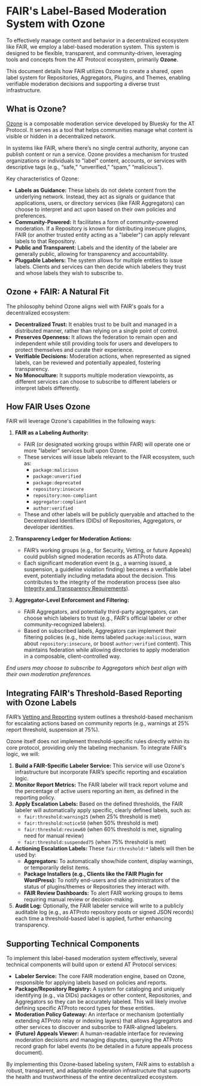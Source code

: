 # FAIR's Label-Based Moderation System with Ozone

To effectively manage content and behavior in a decentralized ecosystem like FAIR, we employ a label-based moderation system. This system is designed to be flexible, transparent, and community-driven, leveraging tools and concepts from the AT Protocol ecosystem, primarily **Ozone**.

This document details how FAIR utilizes Ozone to create a shared, open label system for Repositories, Aggregators, Plugins, and Themes, enabling verifiable moderation decisions and supporting a diverse trust infrastructure.

## What is Ozone?

[Ozone](https://github.com/bluesky-social/ozone) is a composable moderation service developed by Bluesky for the AT Protocol. It serves as a tool that helps communities manage what content is visible or hidden in a decentralized network.

In systems like FAIR, where there’s no single central authority, anyone can publish content or run a service. Ozone provides a mechanism for trusted organizations or individuals to "label" content, accounts, or services with descriptive tags (e.g., “safe,” “unverified,” “spam,” “malicious”).

Key characteristics of Ozone:

- **Labels as Guidance:** These labels do not delete content from the underlying network. Instead, they act as signals or guidance that applications, users, or directory services (like FAIR Aggregators) can choose to interpret and act upon based on their own policies and preferences.
- **Community-Powered:** It facilitates a form of community-powered moderation. If a Repository is known for distributing insecure plugins, FAIR (or another trusted entity acting as a "labeler") can apply relevant labels to that Repository.
- **Public and Transparent:** Labels and the identity of the labeler are generally public, allowing for transparency and accountability.
- **Pluggable Labelers:** The system allows for multiple entities to issue labels. Clients and services can then decide which labelers they trust and whose labels they wish to subscribe to.

## Ozone + FAIR: A Natural Fit

The philosophy behind Ozone aligns well with FAIR's goals for a decentralized ecosystem:

- **Decentralized Trust:** It enables trust to be built and managed in a distributed manner, rather than relying on a single point of control.
- **Preserves Openness:** It allows the federation to remain open and independent while still providing tools for users and developers to protect themselves and curate their experience.
- **Verifiable Decisions:** Moderation actions, when represented as signed labels, can be reviewed and potentially appealed, fostering transparency.
- **No Monoculture:** It supports multiple moderation viewpoints, as different services can choose to subscribe to different labelers or interpret labels differently.

## How FAIR Uses Ozone

FAIR will leverage Ozone's capabilities in the following ways:

1. **FAIR as a Labeling Authority:**
    * FAIR (or designated working groups within FAIR) will operate one or more "labeler" services built upon Ozone.
    * These services will issue labels relevant to the FAIR ecosystem, such as:
        * `package:malicious`
        * `package:unverified`
        * `package:deprecated`
        * `repository:insecure`
        * `repository:non-compliant`
        * `aggregator:compliant`
        * `author:verified`
    * These and other labels will be publicly queryable and attached to the Decentralized Identifiers (DIDs) of Repositories, Aggregators, or developer identities.

2. **Transparency Ledger for Moderation Actions:**
    * FAIR’s working groups (e.g., for Security, Vetting, or future Appeals) could publish signed moderation records as ATProto data.
    * Each significant moderation event (e.g., a warning issued, a suspension, a guideline violation finding) becomes a verifiable label event, potentially including metadata about the decision. This contributes to the integrity of the moderation process (see also [Integrity and Transparency Requirements](./governance/integrity.md)).

3. **Aggregator-Level Enforcement and Filtering:**
    * FAIR Aggregators, and potentially third-party aggregators, can choose which labelers to trust (e.g., FAIR's official labeler or other community-recognized labelers).
    * Based on subscribed labels, Aggregators can implement their filtering policies (e.g., hide items labeled `package:malicious`, warn about `repository:insecure`, or boost `author:verified` content). This maintains federation while allowing directories to apply moderation in a composable, client-controlled way.

_End users may choose to subscribe to Aggregators which best align with their own moderation preferences._

## Integrating FAIR's Threshold-Based Reporting with Ozone Labels

FAIR’s [Vetting and Reporting](./governance/vetting-and-reporting.md) system outlines a threshold-based mechanism for escalating actions based on community reports (e.g., warnings at 25% report threshold, suspension at 75%).

Ozone itself does not implement threshold-specific rules directly within its core protocol, providing only the labeling mechanism. To integrate FAIR's logic, we will:

1. **Build a FAIR-Specific Labeler Service:** This service will use Ozone's infrastructure but incorporate FAIR’s specific reporting and escalation logic.
2. **Monitor Report Metrics:** The FAIR labeler will track report volume and the percentage of active users reporting an item, as defined in the reporting policy.
3. **Apply Escalation Labels:** Based on the defined thresholds, the FAIR labeler will automatically apply specific, clearly defined labels, such as:
    * `fair:threshold:warning25` (when 25% threshold is met)
    * `fair:threshold:notice50` (when 50% threshold is met)
    * `fair:threshold:review60` (when 60% threshold is met, signaling need for manual review)
    * `fair:threshold:suspended75` (when 75% threshold is met)
4. **Actioning Escalation Labels:** These `fair:threshold:*` labels will then be used by:
    * **Aggregators:** To automatically show/hide content, display warnings, or temporarily delist items.
    * **Package Installers (e.g., Clients like the FAIR Plugin for WordPress):** To notify end-users and site administrators of the status of plugins/themes or Repositories they interact with.
    * **FAIR Review Dashboards:** To alert FAIR working groups to items requiring manual review or decision-making.
5. **Audit Log:** Optionally, the FAIR labeler service will write to a publicly auditable log (e.g., as ATProto repository posts or signed JSON records) each time a threshold-based label is applied, further enhancing transparency.

## Supporting Technical Components

To implement this label-based moderation system effectively, several technical components will build upon or extend AT Protocol services:

- **Labeler Service:** The core FAIR moderation engine, based on Ozone, responsible for applying labels based on policies and reports.
- **Package/Repository Registry:** A system for cataloging and uniquely identifying (e.g., via DIDs) packages or other content, Repositories, and Aggregators so they can be accurately labeled. This will likely involve defining specific ATProto record types for these entities.
- **Moderation Policy Gateway:** An interface or mechanism (potentially extending ATProto relay or indexing layers) that allows Aggregators and other services to discover and subscribe to FAIR-aligned labelers.
- **(Future) Appeals Viewer:** A human-readable interface for reviewing moderation decisions and managing disputes, querying the ATProto record graph for label events (to be detailed in a future appeals process document).

By implementing this Ozone-based labeling system, FAIR aims to establish a robust, transparent, and adaptable moderation infrastructure that supports the health and trustworthiness of the entire decentralized ecosystem.
